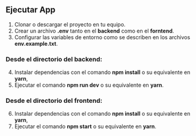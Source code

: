 ## Ejecutar App
1. Clonar o descargar el proyecto en tu equipo.
2. Crear un archivo **.env** tanto en el **backend** como en el **forntend**.
3. Configurar las variables de entorno como se describen en los archivos **env.example.txt**.
### Desde el directorio del backend:
4. Instalar dependencias con el comando **npm install** o su equivalente en **yarn**, 
5. Ejecutar el comando **npm run dev** o su equivalente en **yarn**.
### Desde el directorio del frontend:
6. Instalar dependencias con el comando **npm install** o su equivalente en **yarn**, 
7. Ejecutar el comando **npm start** o su equivalente en **yarn**.

